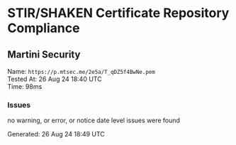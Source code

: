 # STIR/SHAKEN Certificate Repository Compliance

## Martini Security

Name: `https://p.mtsec.me/2e5a/T_qDZ5f4BwNe.pem`\
Tested At: 26 Aug 24 18:40 UTC\
Time: 98ms

### Issues

no warning, or error, or notice date level issues were found

Generated: 26 Aug 24 18:49 UTC